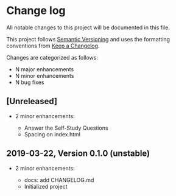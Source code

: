 # Change log

All notable changes to this project will be documented in this file.

This project follows [Semantic Versioning](http://semver.org/) and uses the formatting conventions from [Keep a Changelog](http://keepachangelog.com).

Changes are categorized as follows:

* N major enhancements
* N minor enhancements
* N bug fixes

## [Unreleased]

* 2 minor enhancements:

  * Answer the Self-Study Questions
  * Spacing on index.html 

## 2019-03-22, Version 0.1.0 (unstable)

* 2 minor enhancements:

  * docs: add CHANGELOG.md
  * Initialized project
